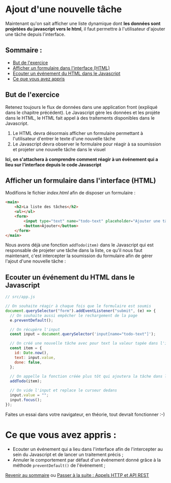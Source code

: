 # Ajout d'une nouvelle tâche

Maintenant qu'on sait afficher une liste dynamique dont **les données sont projetées du javascript vers le html**, il faut permettre à l'utilisateur d'ajouter une tâche depuis l'interface.

## Sommaire :
* [But de l'exercice](#but-de-l-exercice)
* [Afficher un formulaire dans l'interface (HTML)](#afficher-un-formulaire-dans-l-interface--html-)
* [Ecouter un événement du HTML dans le Javascript](#ecouter-un-événement-du-html-dans-le-javascript)
* [Ce que vous avez appris](#ce-que-vous-avez-appris--)

## But de l'exercice 
Retenez toujours le flux de données dans une application front (expliqué dans le chapitre précédent). Le Javascript gère les données et les projète dans le HTML, le HTML fait appel à des traitements disponibles dans le Javascript. 

1. Le HTML devra désormais afficher un formulaire permettant à l'utilisateur d'entrer le texte d'une nouvelle tâche
2. Le Javascript devra observer le formulaire pour réagir à sa soumission et projeter une nouvelle tâche dans le visuel

**Ici, on s'attachera à comprendre comment réagir à un événement qui a lieu sur l'interface depuis le code Javascript**

## Afficher un formulaire dans l'interface (HTML)

Modifions le fichier *index.html* afin de disposer un formulaire :

```html
<main>
    <h2>La liste des tâches</h2>
    <ul></ul>
    <form>
        <input type="text" name="todo-text" placeholder="Ajouter une tâche" />
        <button>Ajouter</button>
    </form>
</main>
```

Nous avons déjà une fonction `addTodo(item)` dans le Javascript qui est responsable de projeter une tâche dans la liste, ce qu'il nous faut maintenant, c'est intercepter la soumission du formulaire afin de gérer l'ajout d'une nouvelle tâche :

## Ecouter un événement du HTML dans le Javascript

```js
// src/app.js

// On souhaite réagir à chaque fois que le formulaire est soumis
document.querySelector("form").addEventListener("submit", (e) => {
  // On souhaite aussi empêcher le rechargement de la page
  e.preventDefault();

  // On récupère l'input
  const input = document.querySelector('input[name="todo-text"]');

  // On créé une nouvelle tâche avec pour text la valeur tapée dans l'input
  const item = {
    id: Date.now(),
    text: input.value,
    done: false,
  };
  
  // On appelle la fonction créée plus tôt qui ajoutera la tâche dans le <ul>
  addTodo(item);

  // On vide l'input et replace le curseur dedans
  input.value = "";
  input.focus();
});
```

Faites un essai dans votre navigateur, en théorie, tout devrait fonctionner :-)

# Ce que vous avez appris :
* Ecouter un événement qui a lieu dans l'interface afin de l'intercepter au sein du Javascript et de lancer un traitement précis ;
* Annuler le comportement par défaut d'un événement donné grâce à la méthode `preventDefault()` de l'événement ;

[Revenir au sommaire](../README.md) ou [Passer à la suite : Appels HTTP et API REST](http.md)
